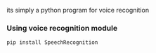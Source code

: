 its simply a python program for voice recognition
### Using voice recognition module
```
pip install SpeechRecognition
```
